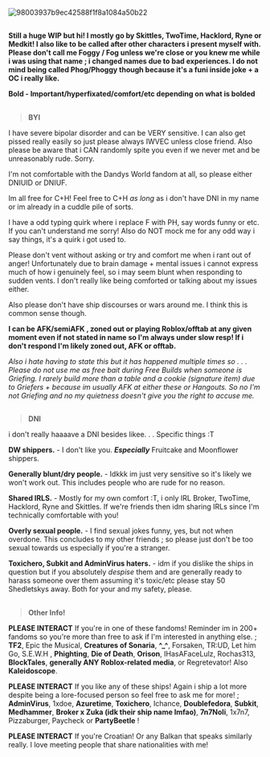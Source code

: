 ![98003937b9ec42588f1f8a1084a50b22](https://github.com/user-attachments/assets/2b7ab05b-f1b2-4624-a42d-d9258dcfb3bc)
##
**Still a huge WIP but hi! I mostly go by Skittles, TwoTime, Hacklord, Ryne or Medkit! I also like to be called after other characters i present myself with. Please don't call me Foggy / Fog unless we're close or you knew me while i was using that name ; i changed names due to bad experiences. I do not mind being called Phog/Phoggy though because it's a funi inside joke + a OC i really like.**

**Bold - Important/hyperfixated/comfort/etc depending on what is bolded**
##
> **BYI**

I have severe bipolar disorder and can be VERY sensitive. I can also get pissed really easily so just please always IWVEC unless close friend. Also please be aware that i CAN randomly spite you even if we never met and be unreasonably rude. Sorry. 

I'm not comfortable with the Dandys World fandom at all, so please either DNIUID or DNIUF. 

Im all free for C+H! Feel free to C+H *as long* as i don't have DNI in my name or im already in a cuddle pile of sorts. 

I have a odd typing quirk where i replace F with PH, say words funny or etc. If you can't understand me sorry! Also do NOT mock me for any odd way i say things, it's a quirk i got used to.

Please don't vent without asking or try and comfort me when i rant out of anger! Unfortunately due to brain damage + mental issues i cannot express much of how i genuinely feel, so i may seem blunt when responding to sudden vents. I don't really like being comforted or talking about my issues either. 

Also please don't have ship discourses or wars around me. I think this is common sense though. 

**I can be AFK/semiAFK , zoned out or playing Roblox/offtab at any given moment even if not stated in name so I'm always under slow resp! If i don't respond I'm likely zoned out, AFK or offtab.**

*Also i hate having to state this but it has happened multiple times so . . . Please do not use me as free bait during Free Builds when someone is Griefing. I rarely build more than a table and a cookie (signature item) due to Griefers + because im usually AFK at either these or Hangouts. So no I'm not Griefing and no my quietness doesn't give you the right to accuse me.*


##
> **DNI**

i don't really haaaave a DNI besides likee. . . Specific things :T


**DW shippers.** - I don't like you. ***Especially*** Fruitcake and Moonflower shippers.

**Generally blunt/dry people.** - Idkkk im just very sensitive so it's likely we won't work out. This includes people who are rude for no reason. 

**Shared IRLS.** - Mostly for my own comfort :T, i only IRL Broker, TwoTime, Hacklord, Ryne and Skittles. If we're friends then idm sharing IRLs since I'm technically comfortable with you!

**Overly sexual people.** - I find sexual jokes funny, yes, but not when overdone. This concludes to my other friends ; so please just don't be too sexual towards us especially if you're a stranger. 

**Toxichero, Subkit and AdminVirus haters.** - idm if you dislike the ships in question but if you absolutely *despise* them and are generally ready to harass someone over them assuming it's toxic/etc please stay 50 Shedletskys away. Both for your and my safety, please. 
##
> **Other Info!**

**PLEASE INTERACT** If you're in one of these fandoms! Reminder im in 200+ fandoms so you're more than free to ask if I'm interested in anything else. ; **TF2**, Epic the Musical, **Creatures of Sonaria**, **^_^**, Forsaken, TR:UD, Let him Go, S.E.W.H , **Phighting**, **Die of Death**, **Orison**, IHasAFaceLulz, Rochas313, **BlockTales**, **generally ANY Roblox-related media**, or Regretevator! Also **Kaleidoscope**. 

**PLEASE INTERACT** If you like any of these ships! Again i ship a lot more despite being a lore-focused person so feel free to ask me for more! ; **AdminVirus**, 1xdoe, **Azuretime**, **Toxichero**, Ichance, **Doublefedora**, **Subkit**, **Medhammer**, **Broker x Zuka (idk their ship name lmfao)**, **7n7Noli**, 1x7n7, Pizzaburger, Paycheck or **PartyBeetle** ! 

**PLEASE INTERACT** If you're Croatian! Or any Balkan that speaks similarly really. I love meeting people that share nationalities with me! 
